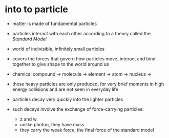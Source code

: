 # into to particle

- matter is made of fundamental particles

- particles interact with each other according to a theory called the *Standard Model*

- world of indivisible, infinitely small particles

- covers the forces that govern how particles move, interact and bind together
  to give shape to the world around us

- chemical compound -> molecule -> element -> atom -> nucleus -> 


- these heavy particles are only produced, for very brief moments in high energy
  collisions and are not seen in everyday life

- particles decay very quickly into the lighter particles

- such decays involve the exchange of force-carrying particles:
  - z and w
  - unlike photon, they have mass
  - they carry the weak force, the final force of the standard model
